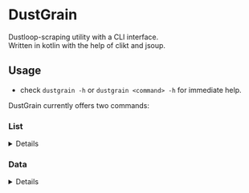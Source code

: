 # DustGrain
Dustloop-scraping utility with a CLI interface.\
Written in kotlin with the help of clikt and jsoup.

## Usage
- check `dustgrain -h` or `dustgrain <command> -h` for immediate help.

DustGrain currently offers two commands:
### List
<details>
Polls the frame data website of the specified character and returns a list of all moves,
    as listed under the "input" rubric. 

**Will terminate with an exception if the URL formed with parsed parameters is unreachable/incorrect.**

This functionality can also be accessed via `Model.listMoves`.
#### Arguments
- pos 0: wiki - dustloop's sub-wiki url module, can be either the full name, enclosed in quotes, or the short version
- pos 1: character - the character's full name, as seen in the url
- flag: pretty
  - on -> prints human-readable version
  - off -> returns a jsonified list, under a `moves` key

#### Return
- List of all moves, as listed under the "input" rubric.

#### Example
Usage:
> .\dustgrain list GBVSR Djeeta

Return:
>  {"moves":["c.L","c.M","c.H","c.XX","c.XXX","c.XX6M","c.XX6H","f.L","f.M","f.H","2L","2M","2H","2U","66L","66M","66H","j.L","j.M","j.H","j.U","5U lv0","5U lv1","5U lv2","5U Lv3","5U Lv4","5[U] ~ X","236L","236M","236H","236[L]","236[M]","236[H]","214L","214L~214L","214M","214M~214M","214H","214H~214H","214H~214H~214H","623L","623M","623H","236U","623U","214U","236236H","236236U","Ground Throw","Air Throw","Raging Strike","Raging Chain","Brave Counter"]}

</details>

### Data
<details>
Polls the frame data website of the specified character and returns a map of the moves properties. 
The map keys are column headers, values are taken from the matching table row. <br>
It is currently impossible to access any extra data, like Gatling Tables or System Data with this utility.

**Will terminate with an exception if the URL formed with parsed parameters is unreachable/incorrect.**

This functionality can also be accessed via `Model.getData`.

#### Arguments
- pos 0: wiki - dustloop's sub-wiki url module, can be either the full name, enclosed in quotes, or the short version
- pos 1: character - the character's full name, as seen in the url
- pos 2: move - the move's input as seen under the "input" rubric.
- flag: pretty
  - on -> prints human-readable version
  - off -> prints a jsonified map, under the `data` key.

#### Return
- Map of the moves properties, keyed with their rubric headers.

#### Example
Usage:
> .\dustgrain data BBTag Noel_Vermillion "Drive Finisher"

> .\dustgrain data -p GGACR May 4123641236H

Return:
> {"data":{"input":"Drive Finisher","name":"Type II: Bloom Trigger","damage":"1000, 1700","guard":"All","startup":"11","active":"2(7)4","recovery":"33","onBlock":"-16","attribute":"B, BP","invuln":"","p1":"100","p2":"90","cancel":"P","level":"5","blockstun":"20","groundHit":"Crumple, Launch","airHit":"21, 50 + WBounce 50","groundCH":"Crumple, Launch","airCH":"37, 66 + WBounce 50","blockstop":"16, 0","hitstop":"+0","CHstop":"+8"}}

```
input = 4123641236H
name = May and the Jolly Crew
guard = 70 pixels
level =
cancel =
tension =
startup = 7+9
active = 2
recovery = 6
onBlock =
damage = Fatal
gbp =
gbm =
prorate =
invuln = 1~18F All
blockstun =
groundHit =
airHit =
hitstop =
```
</details>